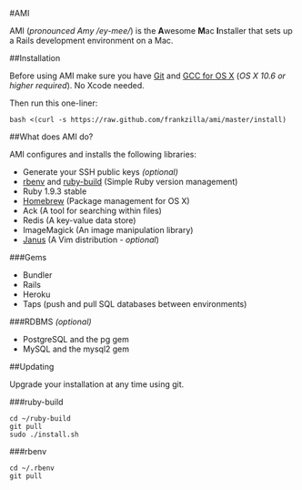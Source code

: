 #AMI

AMI (_pronounced Amy /ey-mee/_) is the **A**wesome **M**ac **I**nstaller that sets up a Rails development environment on a Mac.

##Installation

Before using AMI make sure you have [Git](http://git-scm.com/) and [GCC for OS X](https://github.com/kennethreitz/osx-gcc-installer) (_OS X 10.6 or higher required_). No Xcode needed.

Then run this one-liner:

    bash <(curl -s https://raw.github.com/frankzilla/ami/master/install)

##What does AMI do?

AMI configures and installs the following libraries:

* Generate your SSH public keys _(optional)_
* [rbenv](https://github.com/sstephenson/rbenv) and [ruby-build](https://github.com/sstephenson/ruby-build) (Simple Ruby version management)
* Ruby 1.9.3 stable
* [Homebrew](https://github.com/mxcl/homebrew) (Package management for OS X)
* Ack (A tool for searching within files)
* Redis (A key-value data store)
* ImageMagick (An image manipulation library)
* [Janus](https://github.com/carlhuda/janus) (A Vim distribution - _optional_)

###Gems

* Bundler
* Rails
* Heroku
* Taps (push and pull SQL databases between environments)

###RDBMS _(optional)_

* PostgreSQL and the pg gem
* MySQL and the mysql2 gem

##Updating

Upgrade your installation at any time using git.

###ruby-build

    cd ~/ruby-build
    git pull
    sudo ./install.sh

###rbenv

    cd ~/.rbenv
    git pull